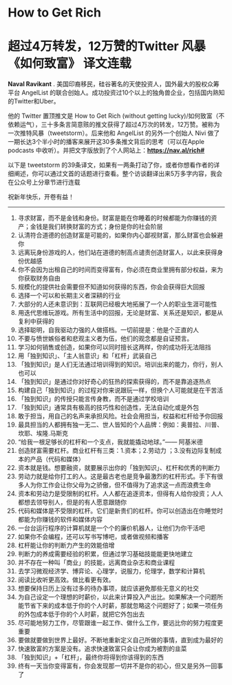 # How to Get Rich
# **超过4万转发，12万赞的Twitter 风暴《如何致富》 译文连载**

**Naval Ravikant** . 美国印裔移民，硅谷著名的天使投资人，国外最大的股权众筹平台 AngelList 的联合创始人。成功投资过10个以上的独角兽企业，包括国内熟知的Twitter和Uber。

他的 Twitter 置顶推文是 How to Get Rich (without getting lucky)/如何致富（不依赖运气），三十多条言简意赅的推文获得了超过4万次的转发，12万赞。被称为一次推特风暴（tweetstorm）。后来他和 AngelList 的另外一个创始人 Nivi 做了一期长达3个半小时的播客来展开这30多条推文背后的思考（可以在Apple podcasts 中收听）。并把文字版放到了个人网站上：**https://nav.al/rich#**

以下是 tweetstorm 的39条译文，如果有一两条打动了你，或者你想看作者的详细阐述，你可以通过文首的话题进行查看。整个访谈翻译出来5万多字内容，我会在公众号上分章节进行连载

祝新年快乐，开卷有益！

---

1. 寻求财富，而不是金钱和身份。财富是能在你睡着的时候都能为你赚钱的资产；金钱是我们转换财富的方式；身份是你的社会阶层
2. 认清符合道德的创造财富是可能的，如果你内心鄙视财富，那么财富也会躲避你
3. 远离玩身份游戏的人，他们站在道德的制高点谴责创造财富人，以此来获得身份优越感
4. 你不会因为出租自己的时间而变得富有，你必须在商业里拥有部分权益，来为你获取财务自由
5. 规模化的提供社会需要但不知道如何获得的东西，你会会获得巨大回报
6. 选择一个可以和长期主义者深耕的行业
7. 大部分的人还未意识到：互联网已经极大地拓展了一个人的职业生涯可能性
8. 用迭代思维玩游戏。所有生活中的回报，无论是财富、关系还是知识，都是从复利中获得的
9. 选择聪明，自我驱动力强的人做搭档。一切前提是：他是个正直的人
10. 不要与愤世嫉俗者和悲观主义者为伍，他们的观念都是自证预言。
11. 学习如何销售或创造，如果你可以同时擅长这两样，你的成功将无法阻挡
12. 用「独到知识」、「主人翁意识」和「杠杆」武装自己
13. 「独到知识」是人们无法通过培训得到的知识。培训出来的能力，你行，别人也可以
14. 「独到知识」是通过你对好奇心的狂热的探索获得的，而不是靠追逐热点
15. 构建自己「独到知识」的过程对你来说跟玩一样，但换个人可能就是在干苦活
16. 「独到知识」的传授只能言传身教，而不是通过学校培训
17. 「独到知识」通常具有极高的技巧性和创造性，无法自动化或是外包
18. 敢于担当，用自己的名声来承担风险。社会会用担当，权益和杠杆给予你回报
19. 最具担当的人都拥有独一无二、世人皆知的个人品牌：例如：奥普拉、川普、坎耶、埃隆.马斯克
20. “给我一根足够长的杠杆和一个支点，我就能撬动地球。”—— 阿基米德
21. 创造财富需要杠杆。商业杠杆有三类：1.资本；2.劳动力 ；3.没有边际复制成本的产品（代码和媒体）
22. 资本就是钱。想要融资，就要展示出你的「独到知识」、杠杆和优秀的判断力
23. 劳动力就是给你打工的人。这是最古老也是竞争最激烈的杠杆形式。手下有很多人为你工作会让你父母为之骄傲，但不值得为了追求这一点而浪费生命
24. 资本和劳动力是受限制的杠杆。人人都在追逐资本，但得有人给你投资；人人都想去领导别人，但是的有人愿意跟随你
25. 代码和媒体是不受限的杠杆。它们是新贵们的杠杆。你可以创造出在你睡觉时都能为你赚钱的软件和媒体内容
26. 一台台运行程序的计算机就是一个个的廉价机器人，让他们为你干活吧
27. 如果你不会编程，还可以写书写博吧，或者做视频和播客
28. 杠杆能让你的判断力产生的效能倍增
29. 判断力的养成需要经验的积累，但通过学习基础技能能更快地建立
30. 并不存在一种叫「商业」的技能，远离商业杂志和商业课程
31. 去学习微观经济学、博弈论、心理学，说服力，伦理学，数学和计算机
32. 阅读比收听更高效。做比看更有效。
33. 想要保持日历上没有过多的待办事项，就应该避免那些无意义的社交
34. 为自己设定一个理想的时薪价，以此来计算投入产出比。如果解决一个问题所能节省下来的成本低于你的个人时薪，那就忽略这个问题好了；如果一项任务的外包成本低于你的个人时薪，就把它外包出去
35. 尽可能地努力工作，尽管跟谁一起工作、做什么工作，要远比你的努力程度更重要
36. 要做就要做到世界上最好。不断地重新定义自己所做的事情，直到成为最好的
37. 快速致富的方案是没有。追求快速致富只会让你成为被割的韭菜
38. 「独到知识」+「杠杆」，最终你将得到你该得到的东西
39. 终有一天当你变得富有，你会发现那一切并不是你的初心，但又是另外一回事了